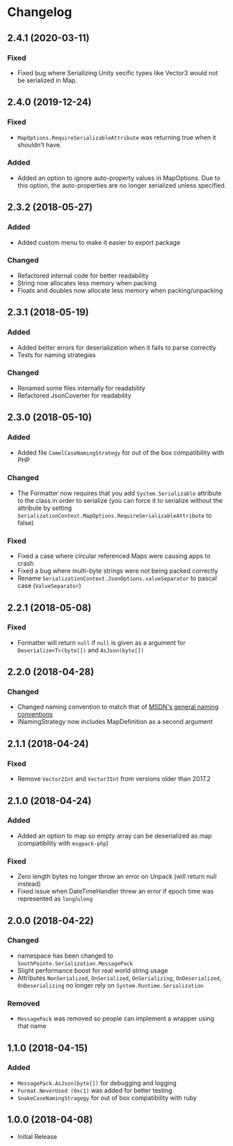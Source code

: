 # Changelog

## 2.4.1 (2020-03-11)

### Fixed
- Fixed bug where Serializing Unity secific types like Vector3 would not be serialized in Map.

## 2.4.0 (2019-12-24)

### Fixed
- `MapOptions.RequireSerializableAttribute` was returning true when it shouldn't have.

### Added
- Added an option to ignore auto-property values in MapOptions. Due to this option, the auto-properties are no longer serialized unless specified.

## 2.3.2 (2018-05-27)

### Added
- Added custom menu to make it easier to export package

### Changed
- Refactored internal code for better readability
- String now allocates less memory when packing
- Floats and doubles now allocate less memory when packing/unpacking

## 2.3.1 (2018-05-19)

### Added
- Added better errors for deserialization when it fails to parse correctly
- Tests for naming strategies

### Changed
- Renamed some files internally for readability
- Refactored JsonCoverter for readability

## 2.3.0 (2018-05-10)

### Added
- Added file `CamelCaseNamingStrategy` for out of the box compatibility with PHP

### Changed
- The Formatter now requires that you add `System.Serializable` attribute to the class in order to serialize (you can force it to serialize without the attribute by setting `SerializationContext.MapOptions.RequireSerializableAttribute` to false)

### Fixed
- Fixed a case where circular referenced Maps were causing apps to crash
- Fixed a bug where multi-byte strings were not being packed correctly
- Rename `SerializationContext.JsonOptions.valueSeparator` to pascal case (`ValueSeparator`)

## 2.2.1 (2018-05-08)

### Fixed
- Formatter will return `null` if `null` is given as a argument for `Deserialize<T>(byte[])` and `AsJson(byte[])`

## 2.2.0 (2018-04-28)

### Changed
- Changed naming convention to match that of [MSDN's general naming conventions](https://docs.microsoft.com/en-us/dotnet/standard/design-guidelines/general-naming-conventions)
- INamingStrategy now includes MapDefinition as a second argument

## 2.1.1 (2018-04-24)

### Fixed
- Remove `Vector2Int` and `Vector3Int` from versions older than 2017.2

## 2.1.0 (2018-04-24)

### Added
- Added an option to map so empty array can be deserialized as map (compatibility with `msgpack-php`)

### Fixed
- Zero length bytes no longer throw an error on Unpack (will return null instead)
- Fixed issue when DateTimeHandler threw an error if epoch time was represented as `long`/`ulong` 

## 2.0.0 (2018-04-22)

### Changed
- namespace has been changed to `SouthPointe.Serialization.MessagePack`
- Slight performance boost for real world string usage
- Attributes `NonSerialized`, `OnSerialized`, `OnSerializing`, `OnDeserialized`, `OnDeserializing` no longer rely on `System.Runtime.Serialization`

### Removed
- `MessagePack` was removed so people can implement a wrapper using that name

## 1.1.0 (2018-04-15)

### Added
- `MessagePack.AsJson(byte[])` for debugging and logging
- `Format.NeverUsed (0xc1)` was added for better testing
- `SnakeCaseNamingStragegy` for out of box compatibility with ruby

## 1.0.0 (2018-04-08)

- Initial Release
